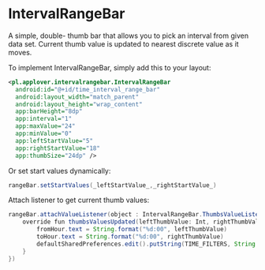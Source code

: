 # IntervalRangeBar

  A simple, double- thumb bar that allows you to pick an interval from given data set.
  Current thumb value is updated to nearest discrete value as it moves.

  To implement IntervalRangeBar, simply add this to your layout:

  ```xml
  <pl.applover.intervalrangebar.IntervalRangeBar
    android:id="@+id/time_interval_range_bar"
    android:layout_width="match_parent"
    android:layout_height="wrap_content"
    app:barHeight="8dp"
    app:interval="1"
    app:maxValue="24"
    app:minValue="0"
    app:leftStartValue="5"
    app:rightStartValue="18"
    app:thumbSize="24dp" />
  ```

Or set start values dynamically:

```java
rangeBar.setStartValues(_leftStartValue_,_rightStartValue_)
```

Attach listener to get current thumb values:

```java
rangeBar.attachValueListener(object : IntervalRangeBar.ThumbsValueListener {
    override fun thumbsValuesUpdated(leftThumbValue: Int, rightThumbValue: Int) {
        fromHour.text = String.format("%d:00", leftThumbValue)
        toHour.text = String.format("%d:00", rightThumbValue)
        defaultSharedPreferences.edit().putString(TIME_FILTERS, String.format("%d:00-%d:00", leftThumbValue, rightThumbValue)).apply()
    }
})
```
